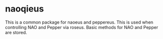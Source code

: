 naoqieus
=========

This is a common package for naoeus and peppereus.
This is used when controlling NAO and Pepper via roseus. 
Basic methods for NAO and Pepper are stored. 